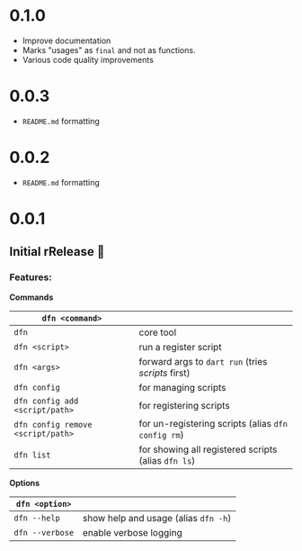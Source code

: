 # 0.1.0

- Improve documentation
- Marks "usages" as `final` and not as functions.
- Various code quality improvements


# 0.0.3

- `README.md` formatting

# 0.0.2

- `README.md` formatting

# 0.0.1

## Initial rRelease 🎉

### Features:

**Commands**

| `dfn <command>`                   |                                                     |
| --------------------------------- | --------------------------------------------------- |
| `dfn`                             | core tool                                           |
| `dfn <script>`                    | run a register script                               |
| `dfn <args>`                      | forward args to `dart run` (tries *scripts* first)  |
| `dfn config`                      | for managing scripts                                |
| `dfn config add <script/path>`    | for registering scripts                             |
| `dfn config remove <script/path>` | for un-registering scripts (alias `dfn config rm`)  |
| `dfn list`                        | for showing all registered scripts (alias `dfn ls`) |

**Options**

| `dfn <option>`  |                                      |
| --------------- | ------------------------------------ |
| `dfn --help`    | show help and usage (alias `dfn -h`) |
| `dfn --verbose` | enable verbose logging               |
